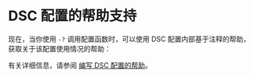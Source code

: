 # DSC 配置的帮助支持

现在，当你使用 `-?` 调用配置函数时，可以使用 DSC 配置内部基于注释的帮助，获取关于该配置使用情况的帮助：  

有关详细信息，请参阅 [编写 DSC 配置的帮助](../dsc/configHelp.md)。

<!--HONumber=Jun16_HO4-->


